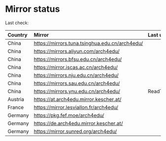 <script src="./time.js"></script>
# Mirror status
Last check: <script type="text/javascript">localize(1692839460.3208158);</script>

|Country|Mirror|Last update|
|:------|:-----|:----------|
|China|https://mirrors.tuna.tsinghua.edu.cn/arch4edu/|<script type="text/javascript">localize(1692815393);</script>|
|China|https://mirrors.aliyun.com/arch4edu/|<script type="text/javascript">localize(1692772554);</script>|
|China|https://mirrors.bfsu.edu.cn/arch4edu/|<script type="text/javascript">localize(1692815226);</script>|
|China|https://mirror.iscas.ac.cn/arch4edu/|<script type="text/javascript">localize(1692815393);</script>|
|China|https://mirrors.nju.edu.cn/arch4edu/|<script type="text/javascript">localize(1692729065);</script>|
|China|https://mirrors.sau.edu.cn/arch4edu/|<script type="text/javascript">localize(1692815226);</script>|
|China|https://mirrors.ynu.edu.cn/arch4edu/|ReadTimeout|
|Austria|https://at.arch4edu.mirror.kescher.at/|<script type="text/javascript">localize(1692815393);</script>|
|France|https://mirror.lesviallon.fr/arch4edu/|<script type="text/javascript">localize(1692815226);</script>|
|Germany|https://pkg.fef.moe/arch4edu/|<script type="text/javascript">localize(1692815393);</script>|
|Germany|https://de.arch4edu.mirror.kescher.at/|<script type="text/javascript">localize(1692815393);</script>|
|Germany|https://mirror.sunred.org/arch4edu/|<script type="text/javascript">localize(1692815393);</script>|

<script src="./tablefilter/tablefilter.js"></script>
<script src="./table.js"></script>